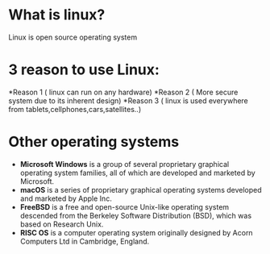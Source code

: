 
# What is linux? 
Linux is open source operating system
# 3 reason to use Linux:
*Reason 1 ( linux can run on any hardware)
*Reason 2 ( More secure system due to its inherent design)
*Reason 3 ( linux is used everywhere from tablets,cellphones,cars,satellites..)
# Other operating systems
* **Microsoft Windows** is a group of several proprietary graphical operating system families, all of which are developed and marketed by Microsoft. 
* **macOS** is a series of proprietary graphical operating systems developed and marketed by Apple Inc. 
* **FreeBSD** is a free and open-source Unix-like operating system descended from the Berkeley Software Distribution (BSD), which was based on Research Unix.
* **RISC OS** is a computer operating system originally designed by Acorn Computers Ltd in Cambridge, England.
